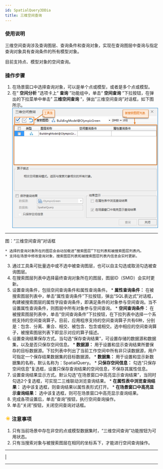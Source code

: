 ```yaml
---
id: SpatialQuery3DDia
title: 三维空间查询
---
```

###  使用说明

三维空间查询涉及查询图层、查询条件和查询对象，实现在查询图层中查询与指定查询对象具有查询条件的所有模型对象。

目前支持点、模型对象的空间查询。

###  操作步骤

  1. 在场景窗口中选择查询对象，可以是单个点或模型，或者是多个点或模型。
  2. 在“ **空间分析** ”选项卡上“ **查询** ”功能组中，单击“ **空间查询** ”下拉按钮，在弹出的下拉菜单中单击” **三维空间查询** “，弹出”三维空间查询”对话框，如下图所示。
![](img/SpatialQuery3DDia.png)  
---  
图：“三维空间查询”对话框

    * 选择的查询对象所在的图层会自动加载进“搜索图层”下拉列表和被搜索图层列表内。
    * 支持在场景中修改查询对象，搜索图层列表和被搜索图层列表内信息会实时更新。
  3. 通过工具条可批量选中或不选中被查询图层，也可以自主勾选或取消勾选被查询图层。
  4. 在搜索图层列表中选择最终查询对象所在的图层，图层ID（SMID）会实时更新。
  5. 设置查询条件，包括空间查询条件和属性查询条件。 
    * **属性查询条件：** 在被搜索图层列表中，单击“属性查询条件”下拉按钮，弹出“SQL表达式”对话框，构建被搜索图层的属性字段查询条件，即满足条件的对象参与空间查询。当不设置属性查询条件，则图层中所有对象参与空间查询。
    * **空间查询条件：** 在被搜索图层列表中，单击“空间查询条件”下拉按钮，在下拉列表中选择一个系统支持的空间查询算子。目前，应用程序支持的空间查询算子共有6种，分别是：包含、分离、重合、相交、被包含、包含或相交。选中相应的空间查询算子，被搜索图层列表下即显示对应的算子描述。
  6. 设置查询结果保存方式。当勾选“保存查询结果”，可设置存储的数据源和数据集，以及是否只保存空间信息。 
    * **数据源：** 用于设置和显示查询结果所要保存的目标数据源。下拉列表中列出了当前工作空间中所有非只读数据源，用户可指定一个保存结果数据集的目标数据源。
    * **数据集：** 用于设置和显示新数据集的名称，默认名称为：SpatialQuery。
    * **只保存空间信息：** 勾选“只保存空间信息”复选框，设置只保存查询结果的空间信息，不保存其属性信息。
  7. 设置查询结果显示方式。默认勾选“在场景窗口中高亮显示查询结果”，当同时勾选2个复选框，可实现二三维联动浏览查询结果。 
    * **在属性表中浏览查询结果：** 选中该复选框，则查询结果以属性表形式打开。
    * **在场景窗口中高亮显示查询结果：** 选中该复选框，则可在场景窗口中高亮显示查询结果。
  8. 完成各项设置后，单击“查询”按钮，执行空间查询操作。
  9. 单击“关闭”按钮，关闭空间查询对话框。

### ![](../img/note.png)注意事项

  1. 只有当前场景中存在非空的点或模型数据集时，“三维空间查询”功能按钮为可用状态。
  2. 只有当搜索对象与被搜索图层在相同的坐标系下，才能进行空间查询操作。

* * *

|

[](http://www.supermap.com)  
  
---

